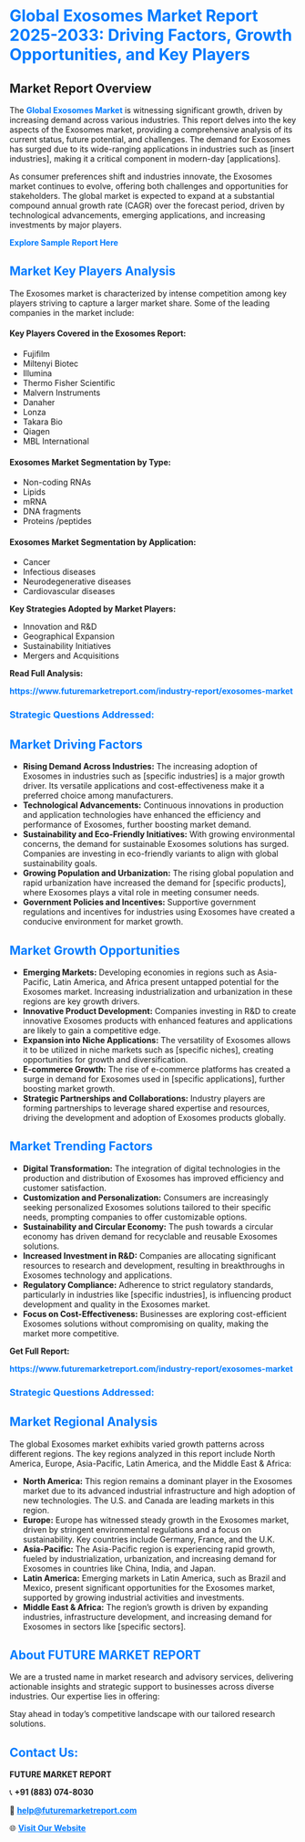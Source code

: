 <h1 style="color: #007BFF;">Global Exosomes Market Report 2025-2033: Driving Factors, Growth Opportunities, and Key Players</h1>

<section id="overview">
<h2>Market Report Overview</h2>
<p>The <a href="https://www.futuremarketreport.com/industry-report/exosomes-market" style="color: #007BFF; text-decoration: none;"><strong>Global Exosomes Market</strong></a> is witnessing significant growth, driven by increasing demand across various industries. This report delves into the key aspects of the Exosomes market, providing a comprehensive analysis of its current status, future potential, and challenges. The demand for Exosomes has surged due to its wide-ranging applications in industries such as [insert industries], making it a critical component in modern-day [applications].</p>
<p>As consumer preferences shift and industries innovate, the Exosomes market continues to evolve, offering both challenges and opportunities for stakeholders. The global market is expected to expand at a substantial compound annual growth rate (CAGR) over the forecast period, driven by technological advancements, emerging applications, and increasing investments by major players.</p>
</section>

<section id="overview">
<p><a href="https://www.futuremarketreport.com/request-sample/reportId=82654" style="color: #007BFF; text-decoration: none;"><strong>Explore Sample Report Here</strong></a></p>
</section>

<section id="key-players">
<h2 style="color: #007BFF;">Market Key Players Analysis</h2>
<p>The Exosomes market is characterized by intense competition among key players striving to capture a larger market share. Some of the leading companies in the market include:</p>
<h4>Key Players Covered in the Exosomes Report:</h4>
<ul><li>Fujifilm</li><li>Miltenyi Biotec</li><li>Illumina</li><li>Thermo Fisher Scientific</li><li>Malvern Instruments</li><li>Danaher</li><li>Lonza</li><li>Takara Bio</li><li>Qiagen</li><li>MBL International</li></ul>
<h4>Exosomes Market Segmentation by Type:</h4>
<ul><li>Non-coding RNAs</li><li>Lipids</li><li>mRNA</li><li>DNA fragments</li><li>Proteins /peptides</li></ul>

<h4>Exosomes Market Segmentation by Application:</h4>
<ul><li>Cancer</li><li>Infectious diseases</li><li>Neurodegenerative diseases</li><li>Cardiovascular diseases</li></ul>
<p><strong>Key Strategies Adopted by Market Players:</strong></p>
<ul>
<li>Innovation and R&D</li>
<li>Geographical Expansion</li>
<li>Sustainability Initiatives</li>
<li>Mergers and Acquisitions</li>
</ul>
</section>

<section>
<p><strong>Read Full Analysis: </strong></p><a href="https://www.futuremarketreport.com/industry-report/exosomes-market" style="color: #007BFF; text-decoration: none;"><strong>https://www.futuremarketreport.com/industry-report/exosomes-market</strong></a>
<h3 style="color: #007BFF;">Strategic Questions Addressed:</h3>
</section>

<section id="driving-factors">
<h2 style="color: #007BFF;">Market Driving Factors</h2>
<ul>
<li><strong>Rising Demand Across Industries:</strong> The increasing adoption of Exosomes in industries such as [specific industries] is a major growth driver. Its versatile applications and cost-effectiveness make it a preferred choice among manufacturers.</li>
<li><strong>Technological Advancements:</strong> Continuous innovations in production and application technologies have enhanced the efficiency and performance of Exosomes, further boosting market demand.</li>
<li><strong>Sustainability and Eco-Friendly Initiatives:</strong> With growing environmental concerns, the demand for sustainable Exosomes solutions has surged. Companies are investing in eco-friendly variants to align with global sustainability goals.</li>
<li><strong>Growing Population and Urbanization:</strong> The rising global population and rapid urbanization have increased the demand for [specific products], where Exosomes plays a vital role in meeting consumer needs.</li>
<li><strong>Government Policies and Incentives:</strong> Supportive government regulations and incentives for industries using Exosomes have created a conducive environment for market growth.</li>
</ul>
</section>

<section id="growth-opportunities">
<h2 style="color: #007BFF;">Market Growth Opportunities</h2>
<ul>
<li><strong>Emerging Markets:</strong> Developing economies in regions such as Asia-Pacific, Latin America, and Africa present untapped potential for the Exosomes market. Increasing industrialization and urbanization in these regions are key growth drivers.</li>
<li><strong>Innovative Product Development:</strong> Companies investing in R&D to create innovative Exosomes products with enhanced features and applications are likely to gain a competitive edge.</li>
<li><strong>Expansion into Niche Applications:</strong> The versatility of Exosomes allows it to be utilized in niche markets such as [specific niches], creating opportunities for growth and diversification.</li>
<li><strong>E-commerce Growth:</strong> The rise of e-commerce platforms has created a surge in demand for Exosomes used in [specific applications], further boosting market growth.</li>
<li><strong>Strategic Partnerships and Collaborations:</strong> Industry players are forming partnerships to leverage shared expertise and resources, driving the development and adoption of Exosomes products globally.</li>
</ul>
</section>

<section id="trending-factors">
<h2 style="color: #007BFF;">Market Trending Factors</h2>
<ul>
<li><strong>Digital Transformation:</strong> The integration of digital technologies in the production and distribution of Exosomes has improved efficiency and customer satisfaction.</li>
<li><strong>Customization and Personalization:</strong> Consumers are increasingly seeking personalized Exosomes solutions tailored to their specific needs, prompting companies to offer customizable options.</li>
<li><strong>Sustainability and Circular Economy:</strong> The push towards a circular economy has driven demand for recyclable and reusable Exosomes solutions.</li>
<li><strong>Increased Investment in R&D:</strong> Companies are allocating significant resources to research and development, resulting in breakthroughs in Exosomes technology and applications.</li>
<li><strong>Regulatory Compliance:</strong> Adherence to strict regulatory standards, particularly in industries like [specific industries], is influencing product development and quality in the Exosomes market.</li>
<li><strong>Focus on Cost-Effectiveness:</strong> Businesses are exploring cost-efficient Exosomes solutions without compromising on quality, making the market more competitive.</li>
</ul>
</section>

<section>
<p><strong>Get Full Report: </strong></p><a href="https://www.futuremarketreport.com/industry-report/exosomes-market" style="color: #007BFF; text-decoration: none;"><strong>https://www.futuremarketreport.com/industry-report/exosomes-market</strong></a>
<h3 style="color: #007BFF;">Strategic Questions Addressed:</h3>
</section>


<section id="regional-analysis">
<h2 style="color: #007BFF;">Market Regional Analysis</h2>
<p>The global Exosomes market exhibits varied growth patterns across different regions. The key regions analyzed in this report include North America, Europe, Asia-Pacific, Latin America, and the Middle East & Africa:</p>
<ul>
<li><strong>North America:</strong> This region remains a dominant player in the Exosomes market due to its advanced industrial infrastructure and high adoption of new technologies. The U.S. and Canada are leading markets in this region.</li>
<li><strong>Europe:</strong> Europe has witnessed steady growth in the Exosomes market, driven by stringent environmental regulations and a focus on sustainability. Key countries include Germany, France, and the U.K.</li>
<li><strong>Asia-Pacific:</strong> The Asia-Pacific region is experiencing rapid growth, fueled by industrialization, urbanization, and increasing demand for Exosomes in countries like China, India, and Japan.</li>
<li><strong>Latin America:</strong> Emerging markets in Latin America, such as Brazil and Mexico, present significant opportunities for the Exosomes market, supported by growing industrial activities and investments.</li>
<li><strong>Middle East & Africa:</strong> The region’s growth is driven by expanding industries, infrastructure development, and increasing demand for Exosomes in sectors like [specific sectors].</li>
</ul>
</section>

<footer>
<h2 style="color: #007BFF;">About FUTURE MARKET REPORT</h2>
<p>We are a trusted name in market research and advisory services, delivering actionable insights and strategic support to businesses across diverse industries. Our expertise lies in offering:</p>

<p>Stay ahead in today’s competitive landscape with our tailored research solutions.</p>

<h2 style="color: #007BFF;">Contact Us:</h2>
<p><strong>FUTURE MARKET REPORT</strong></p>
<p>📞 <strong>+91 (883) 074-8030</strong></p>
<p>📧 <strong><a href="mailto:help@futuremarketreport.com" style="color: #007BFF;">help@futuremarketreport.com</a></strong></p>
<p>🌐 <strong><a href="https://www.futuremarketreport.com/" style="color: #007BFF;">Visit Our Website</a></strong></p>
</footer>